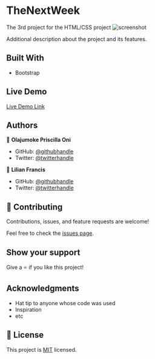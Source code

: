# TheNextWeek
The 3rd project for the HTML/CSS project
![screenshot](./app_screenshot.png)

Additional description about the project and its features.

## Built With

- Bootstrap

## Live Demo

[Live Demo Link](https://prolajumokeoni.github.io/TheNewsWeek/)






## Authors

👤 **Olajumoke Priscilla Oni**

- GitHub: [@githubhandle](https://github.com/prolajumokeoni)
- Twitter: [@twitterhandle](https://twitter.com/prolajumokeoni)


👤 **Lilian Francis**

- GitHub: [@githubhandle](https://github.com/ifnotlily)
- Twitter: [@twitterhandle](https://twitter.com/ifnotlily)


## 🤝 Contributing

Contributions, issues, and feature requests are welcome!

Feel free to check the [issues page](https://github.com/prolajumokeoni/TheNewsWeek/issues).

## Show your support

Give a ⭐️ if you like this project!

## Acknowledgments

- Hat tip to anyone whose code was used
- Inspiration
- etc

## 📝 License

This project is [MIT](https://github.com/prolajumokeoni/TheNewsWeek/blob/main/LICENSE) licensed.

